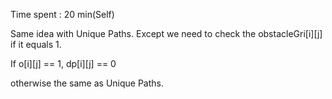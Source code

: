 Time spent : 20 min(Self)

Same idea with Unique Paths. Except we need to check the obstacleGri\[i][j] if it equals 1.

If o\[i][j] == 1, dp\[i][j] == 0

otherwise the same as Unique Paths.

